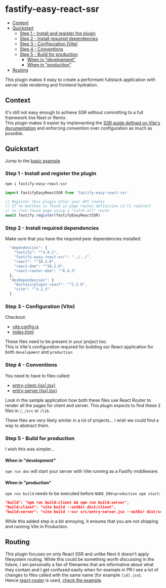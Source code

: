 # fastify-easy-react-ssr <!-- omit in toc -->

- [Context](#context)
- [Quickstart](#quickstart)
  - [Step 1 - Install and register the plugin](#step-1---install-and-register-the-plugin)
  - [Step 2 - Install required dependencies](#step-2---install-required-dependencies)
  - [Step 3 - Configuration (Vite)](#step-3---configuration-vite)
  - [Step 4 - Conventions](#step-4---conventions)
  - [Step 5 - Build for production](#step-5---build-for-production)
    - [When in "development"](#when-in-development)
    - [When in "production"](#when-in-production)
- [Routing](#routing)

This plugin makes it easy to create a performant fullstack application with server side rendering and frontend hydration.

## Context

It's still not easy enough to achieve SSR without committing to a full framework line Next or Remix.  
This plugin makes it easier by implementing the [SSR guide defined on Vite's documentation](https://vitejs.dev/guide/ssr.html) and enforcing convention over configuration as much as possible.

## Quickstart

Jump to the [basic example](./examples/basic/src/index.js)

### Step 1 - Install and register the plugin

```bash
npm i fastify-easy-react-ssr
```

```js
import fastifyEasyReactSSR from 'fastify-easy-react-ssr'

// Register this plugin after your API routes
// If no matches is found in page routes definition it'll redirect
// to /not-found page using a "catch all" route
await fastify.register(fastifyEasyReactSSR)
```

### Step 2 - Install required dependencies

Make sure that you have the required peer dependencies installed:

```js
  "dependencies": {
    "fastify": "^4.9.2",
    "fastify-easy-react-ssr": "../../",
    "react": "^18.2.0",
    "react-dom": "^18.2.0",
    "react-router-dom": "^6.4.3"
  },
  "devDependencies": {
    "@vitejs/plugin-react": "^2.2.0",
    "vite": "^3.2.3"
  }
```

### Step 3 - Configuration (Vite)

Checkout:

* [vite.config.js](examples/basic/vite.config.js)
* [index.html](examples/basic/index.html)

These files need to be present in your project too.  
This is Vite's configuration required for building our React application for both `development` and `production`.

### Step 4 - Conventions

You need to have to files called:

* [entry-client.{jsx|.tsx}](examples/basic/src/entry-client.jsx)
* [entry-server.{jsx|.tsx}](examples/basic/src/entry-server.jsx)

Look in the sample application how both these files use React Router to render all the pages for client and server.
This plugin expects to find these 2 files in `/`, `/src` or `/lib`.

These files are very likely similar in a lot of projects... I wish we could find a way to abstract them.

### Step 5 - Build for production

I wish this was simpler...

#### When in "development"

`npm run dev` will start your server with Vite running as a Fastify middleware.

#### When in "production"

`npm run build` needs to be executed before `NODE_ENV=production npm start`:

```json
"build": "npm run build:client && npm run build:server",
"build:client": "vite build --outDir dist/client",
"build:server": "vite build --ssr src/entry-server.jsx --outDir dist/server",
```

While this added step is a bit annoying, it ensures that you are not shipping and running Vite in Production.

## Routing

This plugin focuses on only React SSR and unlike Next it doesn't apply filesystem routing.
While this could be something worth discussing in the future, I am personally a fan of filenames that are informative about what they contain and I get confused easily when for example in PR I see a lot of changes to files called with the same name (for example `[id].jsx`).  
Hence [react-router](https://reactrouter.com/en/main/guides/ssr) is used, [check the example](examples/basic/src/app.jsx).
